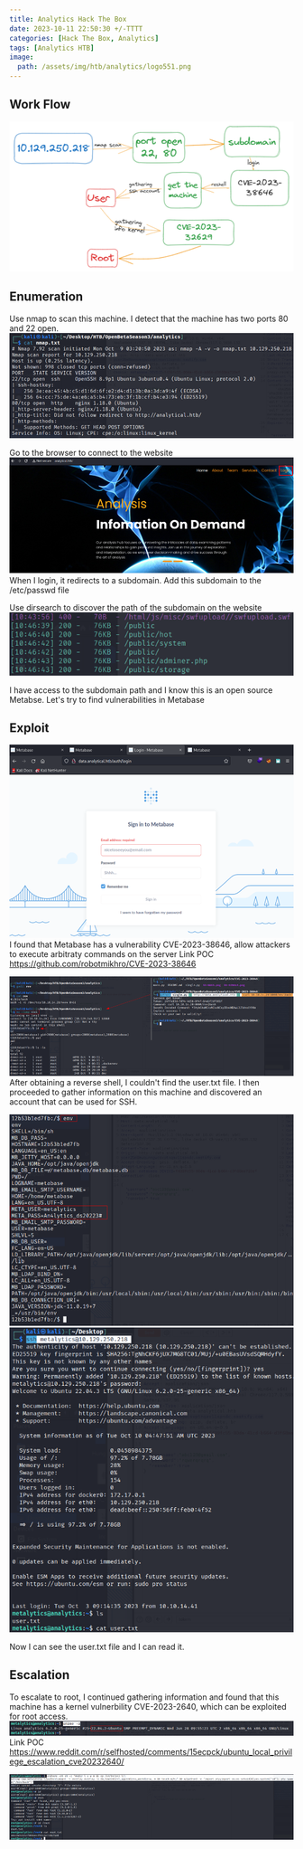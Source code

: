 ```yaml
---
title: Analytics Hack The Box 
date: 2023-10-11 22:50:30 +/-TTTT
categories: [Hack The Box, Analytics]
tags: [Analytics HTB] 
image:
  path: /assets/img/htb/analytics/logo551.png
---
```



## Work Flow
![]( /assets/img/htb/analytics/workflow.png)

## Enumeration
 Use nmap to scan this machine. I detect that the machine has two ports 80 and 22 open.
![]( /assets/img/htb/analytics/nmap.png)

 Go to the browser to connect to the website
![]( /assets/img/htb/analytics/website.png)
 When I login, it redirects to a subdomain. Add this subdomain to the /etc/passwd file

 Use dirsearch to discover the path of the subdomain on the website
![]( /assets/img/htb/analytics/dirsearch.png)

 I have access to the subdomain path and I know this is an open source Metabse. Let's try to find vulnerabilities in Metabase

## Exploit

![]( /assets/img/htb/analytics/web2.png)
 I found that Metabase has a vulnerability CVE-2023-38646, allow attackers to execute arbitraty commands on the server
 Link POC https://github.com/robotmikhro/CVE-2023-38646

![]( /assets/img/htb/analytics/exploit1.png)
 After obtaining a reverse shell, I couldn't find the user.txt file. I then proceeded to gather information on this machine and discovered an account that can be used for SSH.

![]( /assets/img/htb/analytics/gatherInfo.png)
![]( /assets/img/htb/analytics/ssh.png)

 Now I can see the user.txt file and I can read it.

## Escalation
 To escalate to root, I continued gathering information and found that this machine has a kernel vulnerbility CVE-2023-2640, which can be exploited for root access.
![]( /assets/img/htb/analytics/gatherInfo2.png)
 Link POC https://www.reddit.com/r/selfhosted/comments/15ecpck/ubuntu_local_privilege_escalation_cve20232640/ 

![]( /assets/img/htb/analytics/exploit2.png)